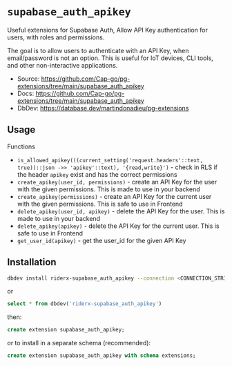 # `supabase_auth_apikey`

Useful extensions for Supabase Auth, Allow API Key authentication for users, with roles and permissions.

The goal is to allow users to authenticate with an API Key, when email/password is not an option. This is useful for IoT devices, CLI tools, and other non-interactive applications.

- Source: https://github.com/Cap-go/pg-extensions/tree/main/supabase_auth_apikey
- Docs: https://github.com/Cap-go/pg-extensions/tree/main/supabase_auth_apikey
- DbDev: https://database.dev/martindonadieu/pg-extensions

## Usage

Functions 

- `is_allowed_apikey(((current_setting('request.headers'::text, true))::json ->> 'apikey'::text), '{read,write}')` - check in RLS if the header `apikey` exist and has the correct permissions
- `create_apikey(user_id, permissions)` - create an API Key for the user with the given permissions. This is made to use in your backend
- `create_apikey(permissions)` - create an API Key for the current user with the given permissions. This is safe to use in Frontend
- `delete_apikey(user_id, apikey)` - delete the API Key for the user. This is made to use in your backend
- `delete_apikey(apikey)` - delete the API Key for the current user. This is safe to use in Frontend
- `get_user_id(apikey)` - get the user_id for the given API Key


## Installation

```bash
dbdev install riderx-supabase_auth_apikey --connection <CONNECTION_STRING>
```

or

```sql
select * from dbdev('riderx-supabase_auth_apikey')
```

then:

```sql
create extension supabase_auth_apikey;
```

or to install in a separate schema (recommended):

```sql
create extension supabase_auth_apikey with schema extensions;
```

